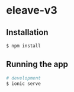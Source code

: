# eleave-v3

## Installation

```bash
$ npm install
```

## Running the app

```bash
# development
$ ionic serve
```
